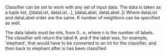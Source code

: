 Classifier can be set to work with any set of input data.
The data is taken as a tuple list, ([dataList, dataList...], [dataLabel, dataLabel..])
Where dataList and dataLabel order are the same.
K number of neighbors can be specified as well.

The data labels must be ints, from 0...n, where n is the number of labels. The classifier will
return the label #, and if the label was, for example, 'elephant', that would have to be converted
to an int for the classifier, and then back to elephant after is has been classified
